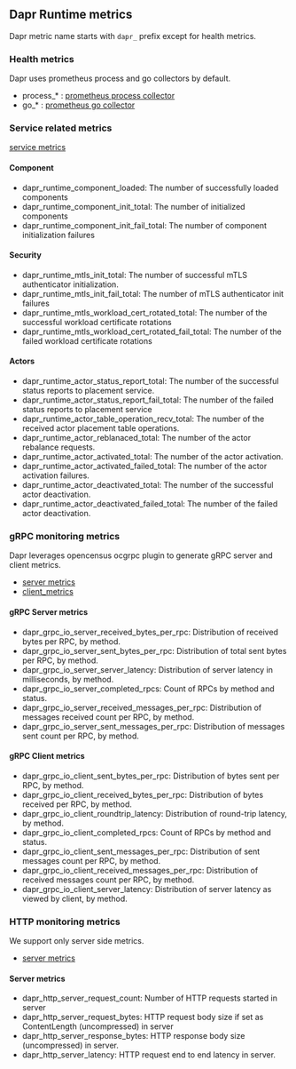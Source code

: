 ## Dapr Runtime metrics

Dapr metric name starts with `dapr_` prefix except for health metrics.

### Health metrics

Dapr uses prometheus process and go collectors by default.

* process_* : [prometheus process collector](https://github.com/prometheus/client_golang/blob/master/prometheus/process_collector.go)
* go_* : [prometheus go collector](https://github.com/prometheus/client_golang/blob/master/prometheus/go_collector.go)

### Service related metrics

[service metrics](./service_monitoring.go)

#### Component

* dapr_runtime_component_loaded: The number of successfully loaded components
* dapr_runtime_component_init_total: The number of initialized components
* dapr_runtime_component_init_fail_total: The number of component initialization failures

#### Security

* dapr_runtime_mtls_init_total: The number of successful mTLS authenticator initialization.
* dapr_runtime_mtls_init_fail_total: The number of mTLS authenticator init failures
* dapr_runtime_mtls_workload_cert_rotated_total: The number of the successful workload certificate rotations
* dapr_runtime_mtls_workload_cert_rotated_fail_total: The number of the failed workload certificate rotations

#### Actors

* dapr_runtime_actor_status_report_total: The number of the successful status reports to placement service.
* dapr_runtime_actor_status_report_fail_total: The number of the failed status reports to placement service
* dapr_runtime_actor_table_operation_recv_total: The number of the received actor placement table operations.
* dapr_runtime_actor_reblanaced_total: The number of the actor rebalance requests.
* dapr_runtime_actor_activated_total: The number of the actor activation.
* dapr_runtime_actor_activated_failed_total: The number of the actor activation failures.
* dapr_runtime_actor_deactivated_total: The number of the successful actor deactivation.
* dapr_runtime_actor_deactivated_failed_total: The number of the failed actor deactivation.

### gRPC monitoring metrics

Dapr leverages opencensus ocgrpc plugin to generate gRPC server and client metrics.

* [server metrics](https://github.com/census-instrumentation/opencensus-go/blob/master/plugin/ocgrpc/server_metrics.go)
* [client_metrics](https://github.com/census-instrumentation/opencensus-go/blob/master/plugin/ocgrpc/client_metrics.go)

#### gRPC Server metrics

* dapr_grpc_io_server_received_bytes_per_rpc: Distribution of received bytes per RPC, by method.
* dapr_grpc_io_server_sent_bytes_per_rpc: Distribution of total sent bytes per RPC, by method.
* dapr_grpc_io_server_server_latency: Distribution of server latency in milliseconds, by method.
* dapr_grpc_io_server_completed_rpcs: Count of RPCs by method and status.
* dapr_grpc_io_server_received_messages_per_rpc: Distribution of messages received count per RPC, by method.
* dapr_grpc_io_server_sent_messages_per_rpc: Distribution of messages sent count per RPC, by method.

#### gRPC Client metrics

* dapr_grpc_io_client_sent_bytes_per_rpc: Distribution of bytes sent per RPC, by method.
* dapr_grpc_io_client_received_bytes_per_rpc: Distribution of bytes received per RPC, by method.
* dapr_grpc_io_client_roundtrip_latency: Distribution of round-trip latency, by method.
* dapr_grpc_io_client_completed_rpcs: Count of RPCs by method and status.
* dapr_grpc_io_client_sent_messages_per_rpc: Distribution of sent messages count per RPC, by method.
* dapr_grpc_io_client_received_messages_per_rpc: Distribution of received messages count per RPC, by method.
* dapr_grpc_io_client_server_latency: Distribution of server latency as viewed by client, by method.

### HTTP monitoring metrics

We support only server side metrics.

* [server metrics](./http_monitoring.go)

#### Server metrics

* dapr_http_server_request_count: Number of HTTP requests started in server
* dapr_http_server_request_bytes: HTTP request body size if set as ContentLength (uncompressed) in server
* dapr_http_server_response_bytes: HTTP response body size (uncompressed) in server.
* dapr_http_server_latency: HTTP request end to end latency in server.
